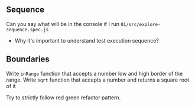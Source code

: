 ## Sequence
Can you say what will be in the console if I run `01/src/explore-sequence.spec.js`
* Why it's important to understand test execution sequence?

## Boundaries

Write `inRange` function that accepts a number low and high border of the range.
Write `sqrt` function that accepts a number and returns a square root of it

Try to strictly follow red green refactor pattern.
